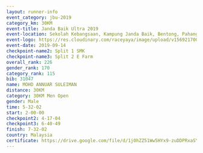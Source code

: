 ```yaml
---
layout: runner-info 
event_category: jbu-2019 
category_km: 30KM 
event-title: Janda Baik Ultra 2019  
event-location: Sekolah Kebangsaan, Kampung Janda Baik, Bentong, Pahang, Malaysia 
event-logo: https://res.cloudinary.com/raceyaya/image/upload/v1569217009/logo/janda-baik_vch1pc.jpg 
event-date: 2019-09-14 
checkpoint-name2: Split 1 SMK 
checkpoint-name3: Split 2 E Farm 
overall_rank: 226
gender_rank: 170
category_rank: 115
bib: 31047
name: MOHD ANNUAR SULEIMAN
distance: 30KM
category: 30KM Men Open
gender: Male
time: 5-32-02
start: 2-00-00
checkpoint2: 4-17-04
checkpoint3: 6-40-49
finish: 7-32-02
country: Malaysia
certificate: https://drive.google.com/file/d/1j0hZZ51Ww5HYx9-zuDDPRxaSY5luqTCy/view?usp=sharing
---
```

